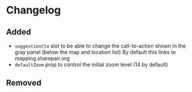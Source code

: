 # Changelog

## Added

- `suggestionCta` slot to be able to change the call-to-action shown in the gray panel (below the map and location list) By default this links to mapping.sharepair.org
- `defaultZoom` prop to control the initial zoom level (14 by default)

## Removed
